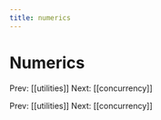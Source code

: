 ```yaml
---
title: numerics
---
```


# Numerics

Prev: \[\[utilities\]\] Next: \[\[concurrency\]\]

Prev: \[\[utilities\]\] Next: \[\[concurrency\]\]
